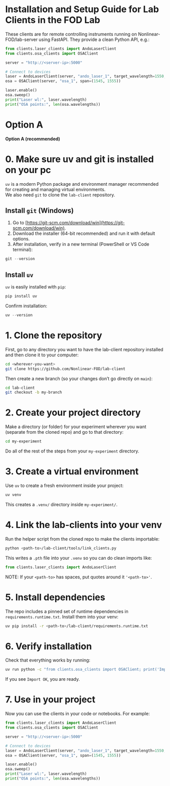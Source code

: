 # Installation and Setup Guide for Lab Clients in the FOD Lab
These clients are for remote controlling instruments running on Nonlinear-FOD/lab-server using FastAPI.
They provide a clean Python API, e.g.:
```python
from clients.laser_clients import AndoLaserClient
from clients.osa_clients import OSAClient

server = "http://<server-ip>:5000"

# Connect to devices
laser = AndoLaserClient(server, "ando_laser_1", target_wavelength=1550, power=0)
osa = OSAClient(server, "osa_1", span=(1545, 1555))

laser.enable()
osa.sweep()
print("Laser wl:", laser.wavelength)
print("OSA points:", len(osa.wavelengths))
```
# Option A
**Option A (recommended)**

# 0. Make sure uv and git is installed on your pc
`uv` is a modern Python package and environment manager recommended for creating and managing virtual environments.  
We also need `git` to clone the `lab-client` repository.

## Install `git` (Windows)

1. Go to [https://git-scm.com/download/win](https://git-scm.com/download/win).  
2. Download the installer (64-bit recommended) and run it with default options.  
3. After installation, verify in a new terminal (PowerShell or VS Code terminal):

```powershell
git --version
```
## Install `uv`
`uv` is easily installed with `pip`:
```bash
pip install uv
```
Confirm installation:
```powershell
uv --version
```

# 1. Clone the repository
First, go to any directory you want to have the lab-client repository installed and then clone it to your computer:
```bash
cd <wherever-you-want>
git clone https://github.com/Nonlinear-FOD/lab-client
```
Then create a new branch (so your changes don’t go directly on `main`):
```bash
cd lab-client
git checkout -b my-branch
```

# 2. Create your project directory
Make a directory (or folder) for your experiment wherever you want (separate from the cloned repo) and go to that directory:
```bash
cd my-experiment
```
Do all of the rest of the steps from your `my-experiment` directory.

# 3. Create a virtual environment
Use `uv` to create a fresh environment inside your project:
```bash
uv venv
```
This creates a `.venv/` directory inside `my-experiment/`.

# 4. Link the lab-clients into your venv
Run the helper script from the cloned repo to make the clients importable:
```bash
python <path-to>/lab-client/tools/link_clients.py
```
This writes a `.pth` file into your `.venv` so you can do clean imports like:
```python
from clients.laser_clients import AndoLaserClient
```
NOTE: If your `<path-to>` has spaces, put quotes around it `'<path-to>'`.

# 5. Install dependencies
The repo includes a pinned set of runtime dependencies in `requirements.runtime.txt`.
Install them into your venv:
```bash
uv pip install -r <path-to>/lab-client/requirements.runtime.txt
```

# 6. Verify installation
Check that everything works by running:
```bash
uv run python -c "from clients.osa_clients import OSAClient; print('Import OK')"
```
If you see `Import OK`, you are ready.

# 7. Use in your project
Now you can use the clients in your code or notebooks. For example:
```python
from clients.laser_clients import AndoLaserClient
from clients.osa_clients import OSAClient

server = "http://<server-ip>:5000"

# Connect to devices
laser = AndoLaserClient(server, "ando_laser_1", target_wavelength=1550, power=0)
osa = OSAClient(server, "osa_1", span=(1545, 1555))

laser.enable()
osa.sweep()
print("Laser wl:", laser.wavelength)
print("OSA points:", len(osa.wavelengths))
```
